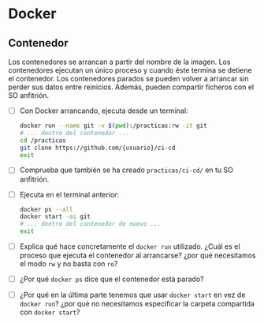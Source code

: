 # Docker
## Contenedor
Los contenedores se arrancan a partir del nombre de la imagen. Los contenedores ejecutan un único proceso y cuando éste termina se detiene el contenedor. Los contenedores parados se pueden volver a arrancar sin perder sus datos entre reinicios. Además, pueden compartir ficheros con el SO anfitrión.

<task-list title="Práctica Docker - Ejercicio 1 de 4 - Contenedor"></task-list>

- [ ] Con Docker arrancando, ejecuta desde un terminal:
  ```bash
  docker run --name git -v $(pwd):/practicas:rw -it git
  # ... dentro del contenedor ...
  cd /practicas
  git clone https://github.com/{usuario}/ci-cd
  exit
  ```
- [ ] Comprueba que también se ha creado `practicas/ci-cd/` en tu SO anfitrión.
- [ ] Ejecuta en el terminal anterior: 
  ```bash
  docker ps --all
  docker start -ai git
  # ... dentro del contenedor de nuevo ...
  exit
  ```

- [ ] Explica qué hace concretamente el `docker run` utilizado. ¿Cuál es el proceso que ejecuta el contenedor al arrancarse? ¿por qué necesitamos el modo `rw` y no basta con `ro`?
- [ ] ¿Por qué `docker ps` dice que el contenedor está parado?
- [ ] ¿Por qué en la última parte tenemos que usar `docker start` en vez de `docker run`? ¿por qué no necesitamos especificar la carpeta compartida con `docker start`?






